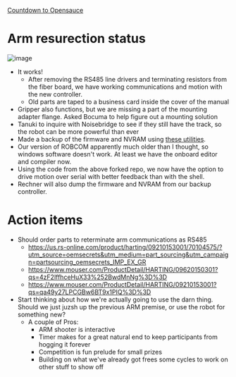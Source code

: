 [Countdown to Opensauce](https://duckduckgo.com/?q=countdown+to+july+18&t=brave&ia=answer)

# Arm resurection status

![image](https://github.com/user-attachments/assets/50bc0d9e-5918-49cf-9c6f-11cc53b1384f)


* It works!
  * After removing the RS485 line drivers and terminating resistors from the fiber board, we have working communications and motion with the new controller.
  * Old parts are taped to a business card inside the cover of the manual
* Gripper also functions, but we are missing a part of the mounting adapter flange.  Asked Bocuma to help figure out a mounting solution
* Tanuki to inquire with Noisebridge to see if they still have the track, so the robot can be more powerful than ever
* Made a backup of the firmware and NVRAM using [these utilities](https://github.com/PawprintPrototyping/crs-c500c-utils).
* Our version of ROBCOM apparently much older than I thought, so windows software doesn't work.  At least we have the onboard editor and compiler now.
* Using the code from the above forked repo, we now have the option to drive motion over serial with better feedback than with the shell.
* Rechner will also dump the firmware and NVRAM from our backup controller.

# Action items

* Should order parts to reterminate arm communications as RS485
  * https://us.rs-online.com/product/harting/09210153001/70104575/?utm_source=oemsecrets&utm_medium=part_sourcing&utm_campaign=partsourcing_oemsecrets_IMP_EX_GR
  * https://www.mouser.com/ProductDetail/HARTING/09620150301?qs=4zF2lffhceHuX33%252BwdMnNg%3D%3D
  * https://www.mouser.com/ProductDetail/HARTING/09210153001?qs=qa49y27LPCGBw6BT9x1PIQ%3D%3D
* Start thinking about how we're actually going to use the darn thing.  Should we just juzsh up the previous ARM premise, or use the robot for something new?
  * A couple of Pros:
    * ARM shooter is interactive
    * Timer makes for a great natural end to keep participants from hogging it forever
    * Competition is fun prelude for small prizes
    * Building on what we've already got frees some cycles to work on other stuff to show off
